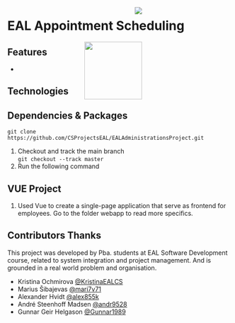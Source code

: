 <img style="margin-right: 200px;float:right;" src="https://img.shields.io/badge/development%20status-active-brightgreen.svg"><div></div>
# EAL Appointment Scheduling

<img style="margin-right: 200px;float:right;" src="https://octodex.github.com/images/dinotocat.pngf" width="130" align="right">

## Features
- 

## Technologies


## Dependencies & Packages
`git clone https://github.com/CSProjectsEAL/EALAdministrationsProject.git`
1. Checkout and track the main branch <br>
`git checkout --track master`
1. Run the following command <br>

## VUE Project
1. Used Vue to create a single-page application that serve as frontend for employees. Go to the folder webapp to read more specifics.

## Contributors Thanks
This project was developed by Pba. students at EAL Software Development course, related to system integration and project management. And is grounded in a real world problem and organisation.

- Kristina Ochmirova <a href="https://github.com/KristinaEALCS">@KristinaEALCS</a>
- Marius Šibajevas <a href="https://github.com/mari7v71">@mari7v71</a>
- Alexander Hvidt <a href="https://github.com/alex855k">@alex855k</a>
- André Steenhoff Madsen <a href="https://github.com/andr9528">@andr9528</a>
- Gunnar Geir Helgason <a href="https://github.com/Gunnar1989">@Gunnar1989</a> 
